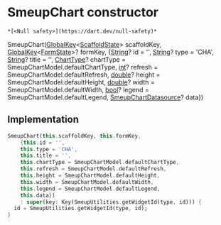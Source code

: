 


# SmeupChart constructor




    *[<Null safety>](https://dart.dev/null-safety)*



SmeupChart([GlobalKey](https://api.flutter.dev/flutter/widgets/GlobalKey-class.html)&lt;[ScaffoldState](https://api.flutter.dev/flutter/material/ScaffoldState-class.html)> scaffoldKey, [GlobalKey](https://api.flutter.dev/flutter/widgets/GlobalKey-class.html)&lt;[FormState](https://api.flutter.dev/flutter/widgets/FormState-class.html)>? formKey, {[String](https://api.flutter.dev/flutter/dart-core/String-class.html)? id = '', [String](https://api.flutter.dev/flutter/dart-core/String-class.html)? type = 'CHA', [String](https://api.flutter.dev/flutter/dart-core/String-class.html)? title = '', [ChartType](../../smeup_models_widgets_smeup_chart_model/ChartType.md)? chartType = SmeupChartModel.defaultChartType, [int](https://api.flutter.dev/flutter/dart-core/int-class.html)? refresh = SmeupChartModel.defaultRefresh, [double](https://api.flutter.dev/flutter/dart-core/double-class.html)? height = SmeupChartModel.defaultHeight, [double](https://api.flutter.dev/flutter/dart-core/double-class.html)? width = SmeupChartModel.defaultWidth, [bool](https://api.flutter.dev/flutter/dart-core/bool-class.html)? legend = SmeupChartModel.defaultLegend, [SmeupChartDatasource](../../smeup_models_widgets_smeup_chart_datasource/SmeupChartDatasource-class.md)? data})





## Implementation

```dart
SmeupChart(this.scaffoldKey, this.formKey,
    {this.id = '',
    this.type = 'CHA',
    this.title = '',
    this.chartType = SmeupChartModel.defaultChartType,
    this.refresh = SmeupChartModel.defaultRefresh,
    this.height = SmeupChartModel.defaultHeight,
    this.width = SmeupChartModel.defaultWidth,
    this.legend = SmeupChartModel.defaultLegend,
    this.data})
    : super(key: Key(SmeupUtilities.getWidgetId(type, id))) {
  id = SmeupUtilities.getWidgetId(type, id);
}
```







